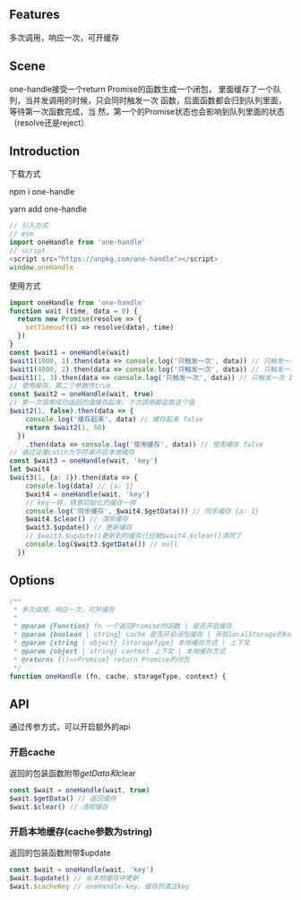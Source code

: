 ## Features
多次调用，响应一次，可开缓存
## Scene
one-handle接受一个return Promise的函数生成一个闭包，
里面缓存了一个队列，当并发调用的时候，只会同时触发一次
函数，后面函数都会归到队列里面，等待第一次函数完成，当
然，第一个的Promise状态也会影响到队列里面的状态
（resolve还是reject）
## Introduction
下载方式

npm i one-handle

yarn add one-handle
```js
// 引入方式
// esm
import oneHandle from 'one-handle'
// script
<script src="https://unpkg.com/one-handle"></script>
window.oneHandle
```
使用方式
```js
import oneHandle from 'one-handle'
function wait (time, data = 0) {
  return new Promise(resolve => {
    setTimeout(() => resolve(data), time)
  })
}
const $wait1 = oneHandle(wait)
$wait1(1000, 1).then(data => console.log('只触发一次', data)) // 只触发一次 1
$wait1(4000, 2).then(data => console.log('只触发一次', data)) // 只触发一次 1
$wait1(1, 3).then(data => console.log('只触发一次', data)) // 只触发一次 1
// 使用缓存，第二个参数传true
const $wait2 = oneHandle(wait, true)
// 第一次调用成功返回的值缓存起来，下次调用都会取这个值
$wait2(1, false).then(data => {
    console.log('缓存起来', data) // 缓存起来 false
    return $wait2(1, 50)
  })
    .then(data => console.log('使用缓存', data)) // 使用缓存 false
// 通过设置catch为字符串开启本地缓存
const $wait3 = oneHandle(wait, 'key')
let $wait4
$wait3(1, {a: 1}).then(data => {
    console.log(data) // {a: 1}
    $wait4 = oneHandle(wait, 'key')
    // key一样，随意初始化的缓存一样
    console.log('同步缓存', $wait4.$getData()) // 同步缓存 {a: 1}
    $wait4.$clear() // 清除缓存
    $wait3.$update() // 更新缓存
    // $wait3.$update()更新到的缓存已经被$wait4.$clear()清除了
    console.log($wait3.$getData()) // null
  })
```
## Options
```js
/**
 * 多次调用，响应一次，可开缓存
 * 
 * @param {Function} fn 一个返回Promise的函数 | 是否开启缓存
 * @param {boolean | string} cache 是否开启闭包缓存 | 开启localStorage的key（默认为localStorage，你可以通过storageType来进行选择是localStorage|sessionStorage）
 * @param {string | object} [storageType] 本地缓存方式 | 上下文
 * @param {object | string} context 上下文 | 本地缓存方式
 * @returns {()=>Promise} return Promise的闭包
 */
function oneHandle (fn, cache, storageType, context) {
```
## API
通过传参方式，可以开启额外的api

### 开启cache
返回的包装函数附带$getData和$clear
```js
const $wait = oneHandle(wait, true)
$wait.$getData() // 返回缓存
$wait.$clear() // 清除缓存
```

### 开启本地缓存(cache参数为string)
返回的包装函数附带$update
```js
const $wait = oneHandle(wait, 'key')
$wait.$update() // 从本地缓存中更新
$wait.$cacheKey // oneHandle-key。缓存的真正key
```
